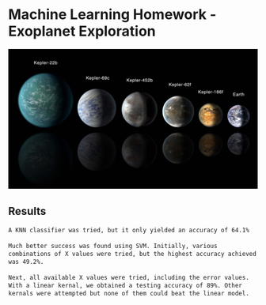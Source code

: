 # Machine Learning Homework - Exoplanet Exploration

![exoplanets.jpg](Images/exoplanets.jpg)


## Results

    A KNN classifier was tried, but it only yielded an accuracy of 64.1%

    Much better success was found using SVM. Initially, various combinations of X values were tried, but the highest accuracy achieved was 49.2%.

    Next, all available X values were tried, including the error values. With a linear kernal, we obtained a testing accuracy of 89%. Other kernals were attempted but none of them could beat the linear model.
